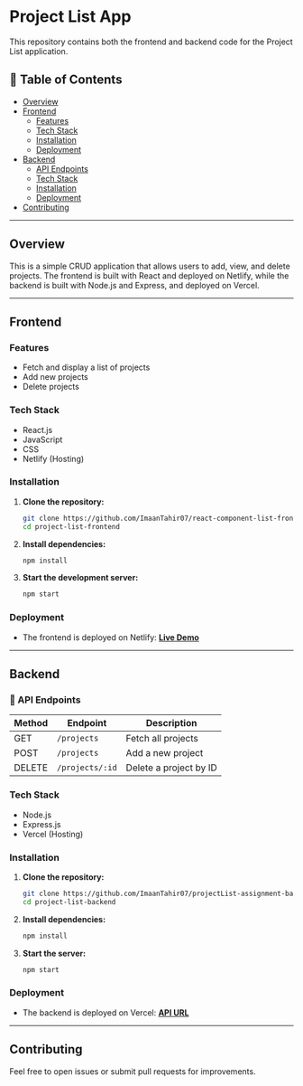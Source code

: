 # Project List App

This repository contains both the frontend and backend code for the Project List application.

## 📌 Table of Contents
- [Overview](#overview)
- [Frontend](#frontend)
  - [Features](#features)
  - [Tech Stack](#tech-stack)
  - [Installation](#installation)
  - [Deployment](#deployment)
- [Backend](#backend)
  - [API Endpoints](#api-endpoints)
  - [Tech Stack](#tech-stack-1)
  - [Installation](#installation-1)
  - [Deployment](#deployment-1)
- [Contributing](#contributing)

---

## Overview
This is a simple CRUD application that allows users to add, view, and delete projects. The frontend is built with React and deployed on Netlify, while the backend is built with Node.js and Express, and deployed on Vercel.

---

## Frontend

### Features
- Fetch and display a list of projects
- Add new projects
- Delete projects

###  Tech Stack
- React.js
- JavaScript
- CSS
- Netlify (Hosting)

### Installation
1. **Clone the repository:**
   ```sh
   git clone https://github.com/ImaanTahir07/react-component-list-frontend
   cd project-list-frontend
   ```
2. **Install dependencies:**
   ```sh
   npm install
   ```
3. **Start the development server:**
   ```sh
   npm start
   ```

### Deployment
- The frontend is deployed on Netlify: **[Live Demo](https://extraordinary-pegasus-9d5f62.netlify.app/)**

---

## Backend

### 🔗 API Endpoints
| Method | Endpoint        | Description          |
|--------|---------------|----------------------|
| GET    | `/projects`   | Fetch all projects  |
| POST   | `/projects`   | Add a new project   |
| DELETE | `/projects/:id` | Delete a project by ID |

### Tech Stack
- Node.js
- Express.js
- Vercel (Hosting)

### Installation
1. **Clone the repository:**
   ```sh
   git clone https://github.com/ImaanTahir07/projectList-assignment-backend
   cd project-list-backend
   ```
2. **Install dependencies:**
   ```sh
   npm install
   ```
3. **Start the server:**
   ```sh
   npm start
   ```

### Deployment
- The backend is deployed on Vercel: **[API URL](https://project-list-assignment-backend.vercel.app/projects)**

---

##  Contributing
Feel free to open issues or submit pull requests for improvements.

